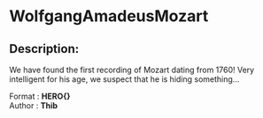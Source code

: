 
# WolfgangAmadeusMozart
## Description:
We have found the first recording of Mozart dating from 1760! Very intelligent for his age, we suspect that he is hiding something... 

Format : **HERO{}**<br>
Author : **Thib**

